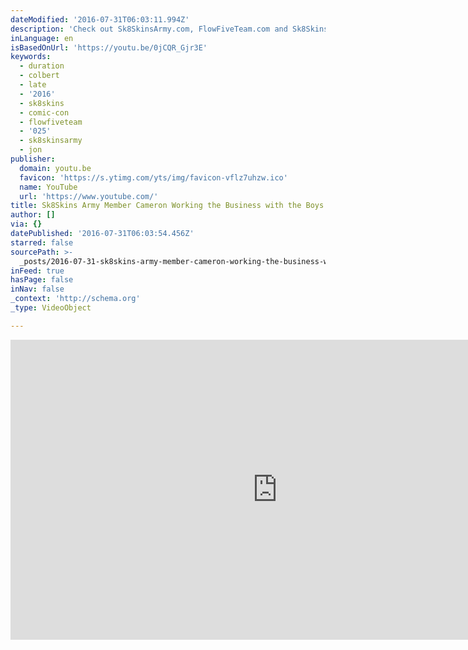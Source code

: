 ```yaml
---
dateModified: '2016-07-31T06:03:11.994Z'
description: 'Check out Sk8SkinsArmy.com, FlowFiveTeam.com and Sk8Skins.com'
inLanguage: en
isBasedOnUrl: 'https://youtu.be/0jCQR_Gjr3E'
keywords:
  - duration
  - colbert
  - late
  - '2016'
  - sk8skins
  - comic-con
  - flowfiveteam
  - '025'
  - sk8skinsarmy
  - jon
publisher:
  domain: youtu.be
  favicon: 'https://s.ytimg.com/yts/img/favicon-vflz7uhzw.ico'
  name: YouTube
  url: 'https://www.youtube.com/'
title: Sk8Skins Army Member Cameron Working the Business with the Boys
author: []
via: {}
datePublished: '2016-07-31T06:03:54.456Z'
starred: false
sourcePath: >-
  _posts/2016-07-31-sk8skins-army-member-cameron-working-the-business-with-the-b.md
inFeed: true
hasPage: false
inNav: false
_context: 'http://schema.org'
_type: VideoObject

---
```

<iframe src="https://cdn.embedly.com/widgets/media.html?src=https%3A%2F%2Fwww.youtube.com%2Fembed%2F0jCQR_Gjr3E%3Ffeature%3Doembed&amp;url=http%3A%2F%2Fwww.youtube.com%2Fwatch%3Fv%3D0jCQR_Gjr3E&amp;image=https%3A%2F%2Fi.ytimg.com%2Fvi%2F0jCQR_Gjr3E%2Fhqdefault.jpg&amp;key=b7d04c9b404c499eba89ee7072e1c4f7&amp;type=text%2Fhtml&amp;schema=youtube" width="854" height="480" scrolling="no" frameborder="0" allowfullscreen="" style=""></iframe>